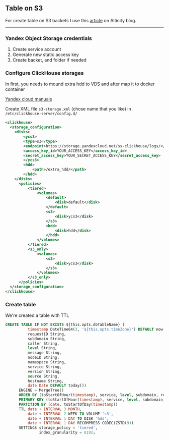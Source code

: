 ## Table on S3 

For create table on S3 backets I use this [article](https://altinity.com/blog/clickhouse-and-s3-compatible-object-storage) on Altinity blog.

---
### Yandex Object Storage credentials

1. Create service account
2. Generate new static access key
3. Create backet, and folder if needed

### Configure ClickHouse storages

In first, you needs to mound extra hdd to VDS and after map it to docker container

[Yandex cloud manuals](https://cloud.yandex.ru/docs/compute/operations/vm-control/vm-attach-disk#mount)

Create XML file `s3-storage.xml` (chose name that you like) in `/etc/clickhouse-server/config.d/`

```xml
<clickhouse>
  <storage_configuration>
    <disks>
        <ycs3>
        <type>s3</type>
        <endpoint>https://storage.yandexcloud.net/ss-clickhouse/logs/</endpoint>
        <access_key_id>YOUR_ACCESS_KEY</access_key_id>
        <secret_access_key>YOUR_SECRET_ACCESS_KEY</secret_access_key>
        </ycs3>
        <hdd>
            <path>/extra_hdd/</path>
        </hdd>
    </disks>
      <policies>
          <tiered>
              <volumes>
                  <default>
                      <disk>default</disk>
                  </default>
                  <s3>
                      <disk>ycs3</disk>
                  </s3>
                  <hdd>
                      <disk>hdd</disk>
                  </hdd>
              </volumes>
          </tiered>
          <s3_only>
              <volumes>
                  <s3>
                      <disk>ycs3</disk>
                  </s3>
              </volumes>
          </s3_only>
      </policies>
  </storage_configuration>
</clickhouse>
```

### Create table

We're created a table with TTL

```sql
CREATE TABLE IF NOT EXISTS ${this.opts.dbTableName} (
          timestamp DateTime64(3, '${this.opts.timeZone}') DEFAULT now(),
          requestID String,
          subdomain String,
          caller String,
          level String,
          message String,
          nodeID String,
          namespace String,
          service String,
          version String,
          source String,
          hostname String,
          date Date DEFAULT today())
      ENGINE = MergeTree()
      ORDER BY (toStartOfHour(timestamp), service, level, subdomain, requestID, timestamp)
      PRIMARY KEY (toStartOfHour(timestamp), service, level, subdomain, requestID)
      PARTITION BY (date, toStartOfDay(timestamp))
      TTL date + INTERVAL 3 MONTH,
          date + INTERVAL 2 WEEK TO VOLUME 's3',
          date + INTERVAL 1 DAY TO DISK 'hdd',
          date + INTERVAL 1 DAY RECOMPRESS CODEC(ZSTD(9))
      SETTINGS storage_policy = 'tiered',
               index_granularity = 8192;
```
